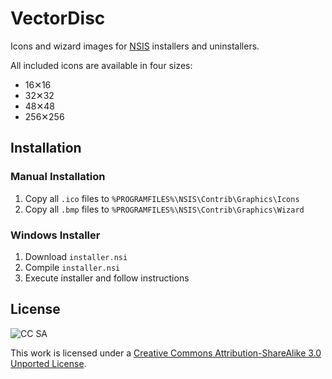 # VectorDisc

Icons and wizard images for [NSIS][1] installers and uninstallers.

All included icons are available in four sizes:

* 16✕16
* 32✕32
* 48✕48
* 256✕256

## Installation

### Manual Installation

1. Copy all `.ico` files to `%PROGRAMFILES%\NSIS\Contrib\Graphics\Icons`
2. Copy all `.bmp` files to `%PROGRAMFILES%\NSIS\Contrib\Graphics\Wizard`

### Windows Installer

1. Download `installer.nsi`
2. Compile `installer.nsi`
3. Execute installer and follow instructions

## License

![CC SA](http://i.creativecommons.org/l/by-sa/3.0/88x31.png)

This work is licensed under a [Creative Commons Attribution-ShareAlike 3.0 Unported License][2].

[1]: http://nsis.sourceforge.net
[2]: http://creativecommons.org/licenses/by-sa/3.0/deed